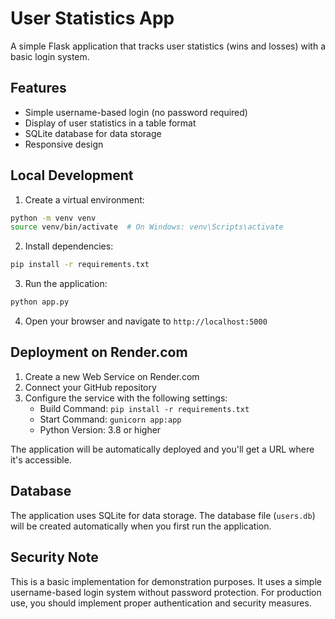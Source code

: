 # User Statistics App

A simple Flask application that tracks user statistics (wins and losses) with a basic login system.

## Features

- Simple username-based login (no password required)
- Display of user statistics in a table format
- SQLite database for data storage
- Responsive design

## Local Development

1. Create a virtual environment:
```bash
python -m venv venv
source venv/bin/activate  # On Windows: venv\Scripts\activate
```

2. Install dependencies:
```bash
pip install -r requirements.txt
```

3. Run the application:
```bash
python app.py
```

4. Open your browser and navigate to `http://localhost:5000`

## Deployment on Render.com

1. Create a new Web Service on Render.com
2. Connect your GitHub repository
3. Configure the service with the following settings:
   - Build Command: `pip install -r requirements.txt`
   - Start Command: `gunicorn app:app`
   - Python Version: 3.8 or higher

The application will be automatically deployed and you'll get a URL where it's accessible.

## Database

The application uses SQLite for data storage. The database file (`users.db`) will be created automatically when you first run the application.

## Security Note

This is a basic implementation for demonstration purposes. It uses a simple username-based login system without password protection. For production use, you should implement proper authentication and security measures. 